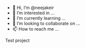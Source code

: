 - 👋 Hi, I’m @neejakeir
- 👀 I’m interested in ...
- 🌱 I’m currently learning ...
- 💞️ I’m looking to collaborate on ...
- 📫 How to reach me ...

<!---
neejakeir/neejakeir is a ✨ special ✨ repository because its `README.md` (this file) appears on your GitHub profile.
You can click the Preview link to take a look at your changes.
--->
Test project
